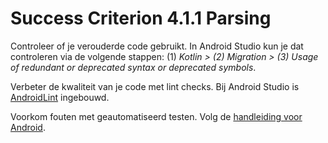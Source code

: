 # Success Criterion 4.1.1 Parsing

Controleer of je verouderde code gebruikt. In Android Studio kun je dat controleren via de volgende stappen: (1) _Kotlin > (2) Migration > (3) Usage of redundant or deprecated syntax or deprecated symbols_.

Verbeter de kwaliteit van je code met lint checks. Bij Android Studio is [AndroidLint](https://developer.android.com/studio/write/lint) ingebouwd.

Voorkom fouten met geautomatiseerd testen. Volg de [handleiding voor Android](https://developer.android.com/training/testing/ui-testing).
